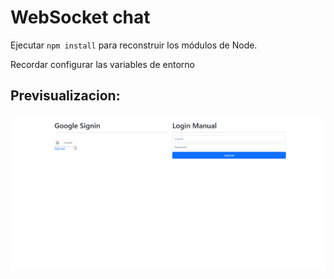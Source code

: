 # WebSocket chat

Ejecutar ```npm install``` para reconstruir los módulos de Node.

Recordar configurar las variables de entorno


## Previsualizacion:

![alt text](./images/preview.gif)